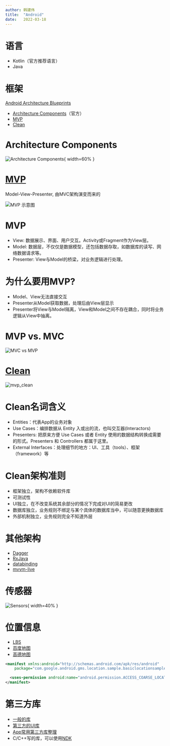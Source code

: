 ```yaml
---
author: 韩建伟
title:  "Android"
date:   2022-03-18
---
```


# 语言

- Kotlin（官方推荐语言）
- Java

# 框架

[Android Architecture Blueprints][arch]

- [Architecture Components](https://developer.android.google.cn/jetpack#architecture-components)（官方）
- [MVP][]
- [Clean][]

# Architecture Components

![Architecture Components](android-final-architecture.png){ width=60% }


# [MVP][]

Model-View-Presenter, 由MVC架构演变而来的

![MVP 示意图][MVP_img]

# MVP

- View: 数据展示、界面、用户交互。Activity或Fragment作为View层。
- Model: 数据层，不仅仅是数据模型，还包括数据存取，如数据库的读写、网络数据请求等。
- Presenter: View与Model的桥梁，对业务逻辑进行处理。

# 为什么要用MVP?

- Model、View无法直接交互
- Presenter从Model获取数据，处理后由View层显示
- Presenter将View与Model隔离，View和Model之间不存在耦合，同时将业务逻辑从View中抽离。

# MVP vs. MVC

![MVC vs MVP][mvcmvp]

# [Clean][]

![mvp_clean][]

# Clean名词含义

- Entities：代表App的业务对象
- Use Cases：编排数据从 Entity 入或出的流，也叫交互器(Interactors)
- Presenters: 把原来方便 Use Cases 或者 Entity 使用的数据结构转换成需要的形式。Presenters 和 Controllers 都属于这里。
- External Interfaces：处理细节的地方：UI、工具（tools）、框架（framework）等

# Clean架构准则

- 框架独立，架构不依赖软件库
- 可测试性
- UI独立，在不改变系统其余部分的情况下完成对UI的简易更改
- 数据库独立，业务规则不绑定与某个具体的数据库当中，可以随意更换数据库
- 外部机制独立，业务规则完全不知道外层

# 其他架构

- [Dagger][]
- [RxJava][]
- [databinding][]
- [mvvm-live][]


# 传感器

![Sensors](sensors.jpg){ width=40% }


# 位置信息

- [LBS][]
- [百度地图][baidu]
- [高德地图][amap]

~~~ xml
<manifest xmlns:android="http://schemas.android.com/apk/res/android"
    package="com.google.android.gms.location.sample.basiclocationsample" >

  <uses-permission android:name="android.permission.ACCESS_COARSE_LOCATION"/>
</manifest>
~~~

# 第三方库

- [一般的库][android-libs]
- [第三方的UI库][android-ui-libs]
- [App常用第三方库整理][hot-libs]
- C/C++写的库，可以使用[NDK][]


[amap]: https://lbs.amap.com/
[android-libs]: https://github.com/wasabeef/awesome-android-libraries
[android-ui-libs]: https://github.com/wasabeef/awesome-android-ui
[arch]: https://github.com/android/architecture-samples
[baidu]: http://lbsyun.baidu.com/index.php?title=androidsdk
[clean]: https://github.com/android/architecture-samples/tree/todo-mvp-clean/
[dagger]: https://github.com/android/architecture-samples/tree/todo-mvp-dagger/
[databinding]: https://github.com/android/architecture-samples/tree/todo-mvvm-databinding/
[hot-libs]: https://www.jianshu.com/p/4c28321def41
[lbs]: https://en.wikipedia.org/wiki/Location-based_service
[mvcmvp]: ./mvc_mvp.jpg
[mvp]: https://github.com/android/architecture-samples/tree/todo-mvp/
[mvp_clean]: ./mvp_clean.jpg
[mvp_img]: ./mvp.png
[mvvm-live]: https://github.com/android/architecture-samples/tree/todo-mvvm-live/
[ndk]: https://developer.android.com/ndk/
[rxjava]: https://github.com/android/architecture-samples/tree/todo-mvp-rxjava/
